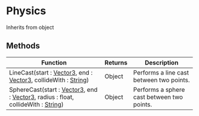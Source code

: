 # Physics
Inherits from object
## Methods
|Function|Returns|Description|
|---|---|---|
|LineCast(start : [Vector3](../static/Vector3.md), end : [Vector3](../static/Vector3.md), collideWith : [String](../static/String.md))|Object|Performs a line cast between two points.|
|SphereCast(start : [Vector3](../static/Vector3.md), end : [Vector3](../static/Vector3.md), radius : float, collideWith : [String](../static/String.md))|Object|Performs a sphere cast between two points.|
